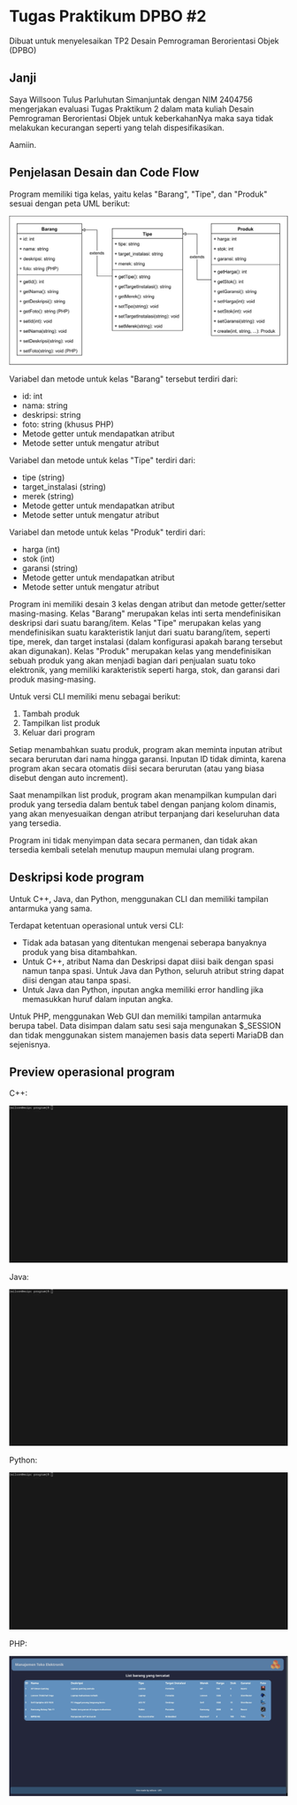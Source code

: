 # Tugas Praktikum DPBO #2

Dibuat untuk menyelesaikan TP2 Desain Pemrograman Berorientasi Objek (DPBO)

## Janji

Saya Willsoon Tulus Parluhutan Simanjuntak dengan NIM 2404756 mengerjakan evaluasi Tugas Praktikum 2 dalam mata kuliah Desain Pemrograman Berorientasi Objek untuk keberkahanNya maka saya tidak melakukan kecurangan seperti yang telah dispesifikasikan. 

Aamiin.

## Penjelasan Desain dan Code Flow

Program memiliki tiga kelas, yaitu kelas "Barang", "Tipe", dan "Produk" sesuai dengan peta UML berikut:

![Peta UML untuk program](uml_diagram.svg)

Variabel dan metode untuk kelas "Barang" tersebut terdiri dari:

- id: int
- nama: string
- deskripsi: string
- foto: string (khusus PHP)
- Metode getter untuk mendapatkan atribut
- Metode setter untuk mengatur atribut

Variabel dan metode untuk kelas "Tipe" terdiri dari:

- tipe (string)
- target_instalasi (string)
- merek (string)
- Metode getter untuk mendapatkan atribut
- Metode setter untuk mengatur atribut

Variabel dan metode untuk kelas "Produk" terdiri dari:

- harga (int)
- stok (int)
- garansi (string)
- Metode getter untuk mendapatkan atribut
- Metode setter untuk mengatur atribut

Program ini memiliki desain 3 kelas dengan atribut dan metode getter/setter masing-masing. Kelas "Barang" merupakan kelas inti serta mendefinisikan deskripsi dari suatu barang/item. Kelas "Tipe" merupakan kelas yang mendefinisikan suatu karakteristik lanjut dari suatu barang/item, seperti tipe, merek, dan target instalasi (dalam konfigurasi apakah barang tersebut akan digunakan). Kelas "Produk" merupakan kelas yang mendefinisikan sebuah produk yang akan menjadi bagian dari penjualan suatu toko elektronik, yang memiliki karakteristik seperti harga, stok, dan garansi dari produk masing-masing.

Untuk versi CLI memiliki menu sebagai berikut:

1. Tambah produk
2. Tampilkan list produk
0. Keluar dari program

Setiap menambahkan suatu produk, program akan meminta inputan atribut secara berurutan dari nama hingga garansi. Inputan ID tidak diminta, karena program akan secara otomatis diisi secara berurutan (atau yang biasa disebut dengan auto increment).

Saat menampilkan list produk, program akan menampilkan kumpulan dari produk yang tersedia dalam bentuk tabel dengan panjang kolom dinamis, yang akan menyesuaikan dengan atribut terpanjang dari keseluruhan data yang tersedia.

Program ini tidak menyimpan data secara permanen, dan tidak akan tersedia kembali setelah menutup maupun memulai ulang program.

## Deskripsi kode program

Untuk C++, Java, dan Python, menggunakan CLI dan memiliki tampilan antarmuka yang sama. 

Terdapat ketentuan operasional untuk versi CLI:

- Tidak ada batasan yang ditentukan mengenai seberapa banyaknya produk yang bisa ditambahkan.
- Untuk C++, atribut Nama dan Deskripsi dapat diisi baik dengan spasi namun tanpa spasi. Untuk Java dan Python, seluruh atribut string dapat diisi dengan atau tanpa spasi.
- Untuk Java dan Python, inputan angka memiliki error handling jika memasukkan huruf dalam inputan angka.

Untuk PHP, menggunakan Web GUI dan memiliki tampilan antarmuka berupa tabel. Data disimpan dalam satu sesi saja mengunakan $_SESSION dan tidak menggunakan sistem manajemen basis data seperti MariaDB dan sejenisnya.

## Preview operasional program

C++:

![Preview C++](cpp/docs/preview.webp)

Java:

![Preview Java](java/docs/preview.webp)

Python:

![Preview Python](python/docs/preview.webp)

PHP:

![Preview PHP](php/docs/preview.webp)
